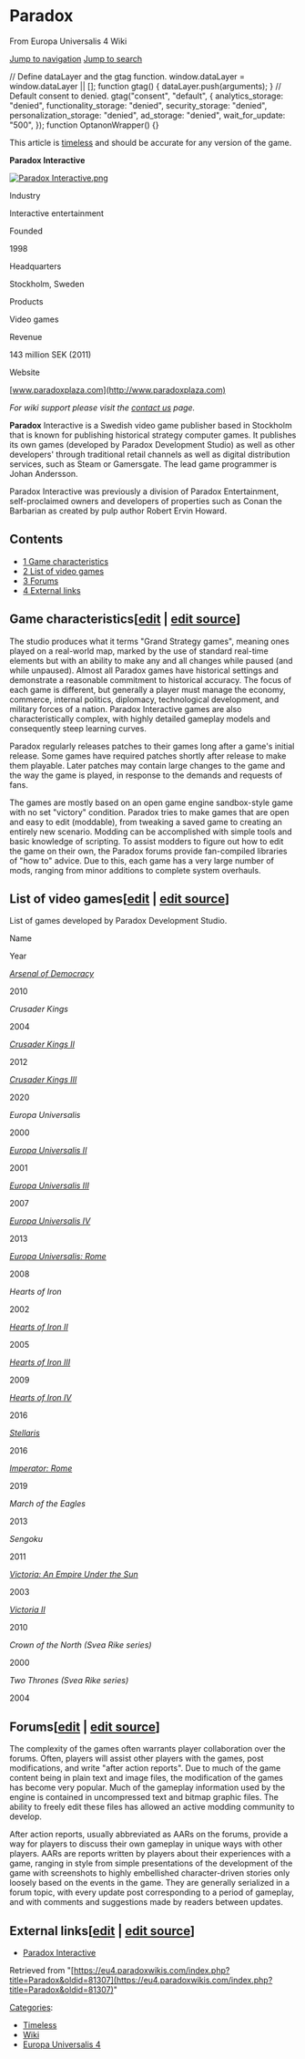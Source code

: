 Paradox
=======

From Europa Universalis 4 Wiki

[Jump to navigation](#mw-sidebar-button) [Jump to search](#searchInput)

// Define dataLayer and the gtag function. window.dataLayer = window.dataLayer || \[\]; function gtag() { dataLayer.push(arguments); } // Default consent to denied. gtag("consent", "default", { analytics\_storage: "denied", functionality\_storage: "denied", security\_storage: "denied", personalization\_storage: "denied", ad\_storage: "denied", wait\_for\_update: "500", }); function OptanonWrapper() {}

This article is [timeless](/Category:Timeless "Category:Timeless") and should be accurate for any version of the game.

**Paradox Interactive**

[![Paradox Interactive.png](https://central.paradoxwikis.com/images/thumb/7/70/Paradox_Interactive.png/250px-Paradox_Interactive.png)](/File:Paradox_Interactive.png)

Industry

Interactive entertainment

Founded

1998

Headquarters

Stockholm, Sweden

Products

Video games

Revenue

143 million SEK (2011)

Website

[www.paradoxplaza.com](http://www.paradoxplaza.com)

_For wiki support please visit the [contact us](/Contact_us "Contact us") page._  

**Paradox** Interactive is a Swedish video game publisher based in Stockholm that is known for publishing historical strategy computer games. It publishes its own games (developed by Paradox Development Studio) as well as other developers' through traditional retail channels as well as digital distribution services, such as Steam or Gamersgate. The lead game programmer is Johan Andersson.

Paradox Interactive was previously a division of Paradox Entertainment, self-proclaimed owners and developers of properties such as Conan the Barbarian as created by pulp author Robert Ervin Howard.

Contents
--------

*   [1 Game characteristics](#Game_characteristics)
*   [2 List of video games](#List_of_video_games)
*   [3 Forums](#Forums)
*   [4 External links](#External_links)

Game characteristics\[[edit](https://central.paradoxwikis.com/Paradox?veaction=edit&section=T-1 "Edit section: ") | [edit source](https://central.paradoxwikis.com/Paradox?action=edit&section=T-1 "Edit section: ")\]
----------------------------------------------------------------------------------------------------------------------------------------------------------------------------------------------------------------------

The studio produces what it terms "Grand Strategy games", meaning ones played on a real-world map, marked by the use of standard real-time elements but with an ability to make any and all changes while paused (and while unpaused). Almost all Paradox games have historical settings and demonstrate a reasonable commitment to historical accuracy. The focus of each game is different, but generally a player must manage the economy, commerce, internal politics, diplomacy, technological development, and military forces of a nation. Paradox Interactive games are also characteristically complex, with highly detailed gameplay models and consequently steep learning curves.

Paradox regularly releases patches to their games long after a game's initial release. Some games have required patches shortly after release to make them playable. Later patches may contain large changes to the game and the way the game is played, in response to the demands and requests of fans.

The games are mostly based on an open game engine sandbox-style game with no set "victory" condition. Paradox tries to make games that are open and easy to edit (moddable), from tweaking a saved game to creating an entirely new scenario. Modding can be accomplished with simple tools and basic knowledge of scripting. To assist modders to figure out how to edit the game on their own, the Paradox forums provide fan-compiled libraries of "how to" advice. Due to this, each game has a very large number of mods, ranging from minor additions to complete system overhauls.

List of video games\[[edit](https://central.paradoxwikis.com/Paradox?veaction=edit&section=T-2 "Edit section: ") | [edit source](https://central.paradoxwikis.com/Paradox?action=edit&section=T-2 "Edit section: ")\]
---------------------------------------------------------------------------------------------------------------------------------------------------------------------------------------------------------------------

List of games developed by Paradox Development Studio.

Name

Year

_[Arsenal of Democracy](https://aod.paradoxwikis.com/Main_Page "aod:Main Page")_

2010

_Crusader Kings_

2004

_[Crusader Kings II](https://ck2.paradoxwikis.com/Crusader_Kings_II_Wiki "ckii:Crusader Kings II Wiki")_

2012

_[Crusader Kings III](https://ck3.paradoxwikis.com/Crusader_Kings_III_Wiki "ck3:Crusader Kings III Wiki")_

2020

_Europa Universalis_

2000

_[Europa Universalis II](https://eu2.paradoxwikis.com/Main_Page "eu2:Main Page")_

2001

_[Europa Universalis III](https://eu3.paradoxwikis.com/Europa_Universalis_3_Wiki "eu3:Europa Universalis 3 Wiki")_

2007

_[Europa Universalis IV](https://eu4.paradoxwikis.com/Europa_Universalis_4_Wiki "eu4:Europa Universalis 4 Wiki")_

2013

_[Europa Universalis: Rome](https://eurome.paradoxwikis.com/Europa_Universalis:_Rome_Wiki "eurome:Europa Universalis: Rome Wiki")_

2008

_Hearts of Iron_

2002

_[Hearts of Iron II](https://hoi2.paradoxwikis.com/Main_Page "hoi2:Main Page")_

2005

_[Hearts of Iron III](https://hoi3.paradoxwikis.com/Hearts_of_Iron_3_Wiki "hoi3:Hearts of Iron 3 Wiki")_

2009

_[Hearts of Iron IV](http://hoi4.paradoxwikis.com/Hearts_of_Iron_4_Wiki "hoi4:Hearts of Iron 4 Wiki")_

2016

_[Stellaris](https://stellaris.paradoxwikis.com/Stellaris_Wiki "stella:Stellaris Wiki")_

2016

_[Imperator: Rome](https://imperator.paradoxwikis.com/Imperator_Wiki "imperator:Imperator Wiki")_

2019

_March of the Eagles_

2013

_Sengoku_

2011

_[Victoria: An Empire Under the Sun](https://vic1.paradoxwikis.com/Main_Page "vic1:Main Page")_

2003

_[Victoria II](https://vic2.paradoxwikis.com/Victoria_2_Wiki "v2:Victoria 2 Wiki")_

2010

_Crown of the North (Svea Rike series)_

2000

_Two Thrones (Svea Rike series)_

2004

Forums\[[edit](https://central.paradoxwikis.com/Paradox?veaction=edit&section=T-3 "Edit section: ") | [edit source](https://central.paradoxwikis.com/Paradox?action=edit&section=T-3 "Edit section: ")\]
--------------------------------------------------------------------------------------------------------------------------------------------------------------------------------------------------------

The complexity of the games often warrants player collaboration over the forums. Often, players will assist other players with the games, post modifications, and write "after action reports". Due to much of the game content being in plain text and image files, the modification of the games has become very popular. Much of the gameplay information used by the engine is contained in uncompressed text and bitmap graphic files. The ability to freely edit these files has allowed an active modding community to develop.

After action reports, usually abbreviated as AARs on the forums, provide a way for players to discuss their own gameplay in unique ways with other players. AARs are reports written by players about their experiences with a game, ranging in style from simple presentations of the development of the game with screenshots to highly embellished character-driven stories only loosely based on the events in the game. They are generally serialized in a forum topic, with every update post corresponding to a period of gameplay, and with comments and suggestions made by readers between updates.

External links\[[edit](https://central.paradoxwikis.com/Paradox?veaction=edit&section=T-4 "Edit section: ") | [edit source](https://central.paradoxwikis.com/Paradox?action=edit&section=T-4 "Edit section: ")\]
----------------------------------------------------------------------------------------------------------------------------------------------------------------------------------------------------------------

*   [Paradox Interactive](http://www.paradoxplaza.com/)

Retrieved from "[https://eu4.paradoxwikis.com/index.php?title=Paradox&oldid=81307](https://eu4.paradoxwikis.com/index.php?title=Paradox&oldid=81307)"

[Categories](/Special:Categories "Special:Categories"):

*   [Timeless](/Category:Timeless "Category:Timeless")
*   [Wiki](/Category:Wiki "Category:Wiki")
*   [Europa Universalis 4](/Category:Europa_Universalis_4 "Category:Europa Universalis 4")